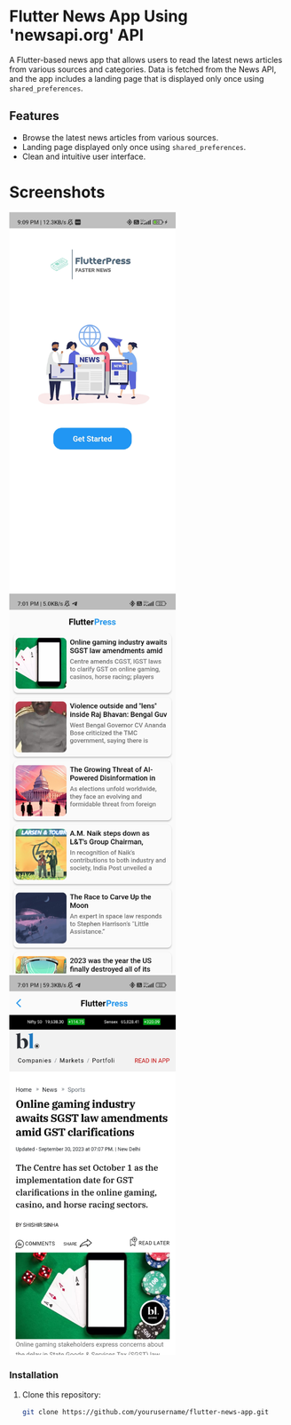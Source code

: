 # Flutter News App Using 'newsapi.org' API
A Flutter-based news app that allows users to read the latest news articles from various sources and categories. Data is fetched from the News API, and the app includes a landing page that is displayed only once using `shared_preferences`.


## Features

- Browse the latest news articles from various sources.
- Landing page displayed only once using `shared_preferences`.
- Clean and intuitive user interface.

# Screenshots
<img src="assets/landing_page.jpg" width="300">
<img src="assets/all_news.jpg" width="300">
<img src="assets/news_details.jpg" width="300">


### Installation

1. Clone this repository:

   ```bash
   git clone https://github.com/yourusername/flutter-news-app.git
